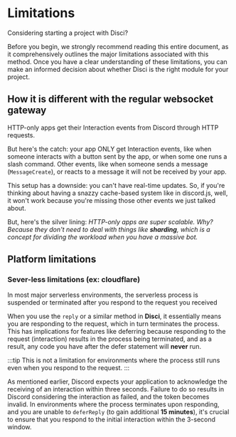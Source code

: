 # Limitations

Considering starting a project with Disci?

Before you begin, we strongly recommend reading this entire document, as it comprehensively outlines the major limitations associated with this method. Once you have a clear understanding of these limitations, you can make an informed decision about whether Disci is the right module for your project.

## How it is different with the regular websocket gateway


HTTP-only apps get their Interaction events from Discord through HTTP requests.

But here's the catch: your app ONLY get Interaction events, like when someone interacts with a button sent by the app, or when some one runs a slash command.
Other events, like when someone sends a message (`MessageCreate`), or reacts to a message it will not be received by your app.

This setup has a downside: you can't have real-time updates. So, if you're thinking about having a snazzy cache-based system like in discord.js, well, it won't work because you're missing those other events we just talked about.

But, here's the silver lining: *HTTP-only apps are super scalable. Why? Because they don't need to deal with things like **sharding**, which is a concept for dividing the workload when you have a massive bot.*

## Platform limitations

### Sever-less limitations (ex: cloudflare)

In most major serverless environments, the serverless process is suspended or terminated after you respond to the request you received

When you use the `reply` or a similar method in **Disci**, it essentially means you are responding to the request, which in turn terminates the process. This has implications for features like deferring because responding to the request (interaction) results in the process being terminated, and as a result, any code you have after the defer statement will **never** run.


:::tip
This is not a limitation for environments where the process still runs even when you respond to the request.
:::

As mentioned earlier, Discord expects your application to acknowledge the receiving of an interaction within three seconds. Failure to do so results in Discord considering the interaction as failed, and the token becomes invalid. In environments where the process terminates upon responding, and you are unable to `deferReply` (to gain additional **15 minutes**), it's crucial to ensure that you respond to the initial interaction within the 3-second window.
